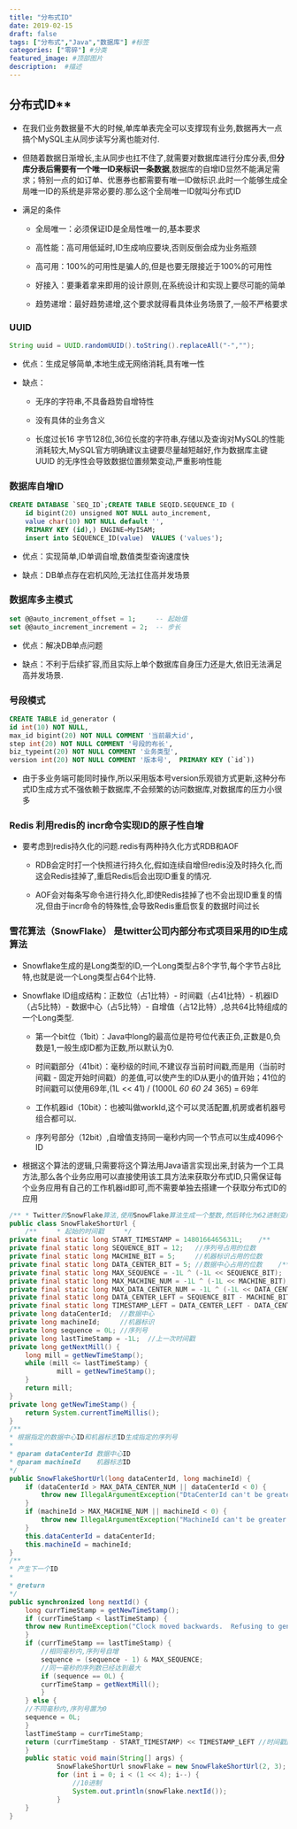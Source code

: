 ```yaml
---
title: "分布式ID"
date: 2019-02-15
draft: false
tags: ["分布式","Java","数据库"] #标签
categories: ["零碎"] #分类
featured_image: #顶部图片
description:  #描述
---
```


## 分布式ID**

- 在我们业务数据量不大的时候,单库单表完全可以支撑现有业务,数据再大一点搞个MySQL主从同步读写分离也能对付.

- 但随着数据日渐增长,主从同步也扛不住了,就需要对数据库进行分库分表,但**分库分表后需要有一个唯一ID来标识一条数据**,数据库的自增ID显然不能满足需求；特别一点的如订单、优惠券也都需要有唯一ID做标识.此时一个能够生成全局唯一ID的系统是非常必要的.那么这个全局唯一ID就叫分布式ID

- 满足的条件

  - 全局唯一：必须保证ID是全局性唯一的,基本要求

  - 高性能：高可用低延时,ID生成响应要块,否则反倒会成为业务瓶颈

  - 高可用：100%的可用性是骗人的,但是也要无限接近于100%的可用性

  - 好接入：要秉着拿来即用的设计原则,在系统设计和实现上要尽可能的简单

  - 趋势递增：最好趋势递增,这个要求就得看具体业务场景了,一般不严格要求

### **UUID**

~~~java
String uuid = UUID.randomUUID().toString().replaceAll("-","");
~~~

- 优点：生成足够简单,本地生成无网络消耗,具有唯一性

- 缺点：

  - 无序的字符串,不具备趋势自增特性

  - 没有具体的业务含义

  - 长度过长16 字节128位,36位长度的字符串,存储以及查询对MySQL的性能消耗较大,MySQL官方明确建议主键要尽量越短越好,作为数据库主键 UUID 的无序性会导致数据位置频繁变动,严重影响性能

### **数据库自增ID**

~~~sql
CREATE DATABASE `SEQ_ID`;CREATE TABLE SEQID.SEQUENCE_ID (
    id bigint(20) unsigned NOT NULL auto_increment,
    value char(10) NOT NULL default '',
    PRIMARY KEY (id),) ENGINE=MyISAM;
    insert into SEQUENCE_ID(value)  VALUES ('values');
~~~

- 优点：实现简单,ID单调自增,数值类型查询速度快

- 缺点：DB单点存在宕机风险,无法扛住高并发场景

### **数据库多主模式**

~~~sql
set @@auto_increment_offset = 1;     -- 起始值
set @@auto_increment_increment = 2;  -- 步长
~~~

- 优点：解决DB单点问题

- 缺点：不利于后续扩容,而且实际上单个数据库自身压力还是大,依旧无法满足高并发场景.

### **号段模式**

~~~sql
CREATE TABLE id_generator (  
id int(10) NOT NULL,  
max_id bigint(20) NOT NULL COMMENT '当前最大id',  
step int(20) NOT NULL COMMENT '号段的布长',  
biz_typeint(20) NOT NULL COMMENT '业务类型',  
version int(20) NOT NULL COMMENT '版本号',  PRIMARY KEY (`id`))
~~~

- 由于多业务端可能同时操作,所以采用版本号version乐观锁方式更新,这种分布式ID生成方式不强依赖于数据库,不会频繁的访问数据库,对数据库的压力小很多

### **Redis** 利用redis的 incr命令实现ID的原子性自增

- 要考虑到redis持久化的问题.redis有两种持久化方式RDB和AOF

  - RDB会定时打一个快照进行持久化,假如连续自增但redis没及时持久化,而这会Redis挂掉了,重启Redis后会出现ID重复的情况.

  - AOF会对每条写命令进行持久化,即使Redis挂掉了也不会出现ID重复的情况,但由于incr命令的特殊性,会导致Redis重启恢复的数据时间过长

### **雪花算法（SnowFlake）** 是twitter公司内部分布式项目采用的ID生成算法

- Snowflake生成的是Long类型的ID,一个Long类型占8个字节,每个字节占8比特,也就是说一个Long类型占64个比特.

- Snowflake ID组成结构：正数位（占1比特）- 时间戳（占41比特）- 机器ID（占5比特）- 数据中心（占5比特）- 自增值（占12比特）,总共64比特组成的一个Long类型.

  - 第一个bit位（1bit）：Java中long的最高位是符号位代表正负,正数是0,负数是1,一般生成ID都为正数,所以默认为0.

  - 时间戳部分（41bit）：毫秒级的时间,不建议存当前时间戳,而是用（当前时间戳 - 固定开始时间戳）的差值,可以使产生的ID从更小的值开始；41位的时间戳可以使用69年,(1L << 41) / (1000L *60 *60* 24* 365) = 69年

  - 工作机器id（10bit）：也被叫做workId,这个可以灵活配置,机房或者机器号组合都可以.

  - 序列号部分（12bit）,自增值支持同一毫秒内同一个节点可以生成4096个ID

- 根据这个算法的逻辑,只需要将这个算法用Java语言实现出来,封装为一个工具方法,那么各个业务应用可以直接使用该工具方法来获取分布式ID,只需保证每个业务应用有自己的工作机器id即可,而不需要单独去搭建一个获取分布式ID的应用

~~~java
/** * Twitter的SnowFlake算法,使用SnowFlake算法生成一个整数,然后转化为62进制变成一个短地址URL * * https://github.com/beyondfengyu/SnowFlake */
public class SnowFlakeShortUrl {
    /**     * 起始的时间戳     */
private final static long START_TIMESTAMP = 1480166465631L;    /**     * 每一部分占用的位数     */
private final static long SEQUENCE_BIT = 12;   //序列号占用的位数
private final static long MACHINE_BIT = 5;     //机器标识占用的位数
private final static long DATA_CENTER_BIT = 5; //数据中心占用的位数    /**     * 每一部分的最大值     */
private final static long MAX_SEQUENCE = -1L ^ (-1L << SEQUENCE_BIT);
private final static long MAX_MACHINE_NUM = -1L ^ (-1L << MACHINE_BIT);
private final static long MAX_DATA_CENTER_NUM = -1L ^ (-1L << DATA_CENTER_BIT);    /**     * 每一部分向左的位移     */    private final static long MACHINE_LEFT = SEQUENCE_BIT;
private final static long DATA_CENTER_LEFT = SEQUENCE_BIT - MACHINE_BIT;
private final static long TIMESTAMP_LEFT = DATA_CENTER_LEFT - DATA_CENTER_BIT;
private long dataCenterId;  //数据中心
private long machineId;     //机器标识
private long sequence = 0L; //序列号
private long lastTimeStamp = -1L;  //上一次时间戳
private long getNextMill() {
    long mill = getNewTimeStamp();
    while (mill <= lastTimeStamp) {
            mill = getNewTimeStamp();
    }
    return mill;
}
private long getNewTimeStamp() {
    return System.currentTimeMillis();
}
/**
* 根据指定的数据中心ID和机器标志ID生成指定的序列号
*
* @param dataCenterId 数据中心ID
* @param machineId    机器标志ID
*/
public SnowFlakeShortUrl(long dataCenterId, long machineId) {  
    if (dataCenterId > MAX_DATA_CENTER_NUM || dataCenterId < 0) {
        throw new IllegalArgumentException("DtaCenterId can't be greater than MAX_DATA_CENTER_NUM or less than 0！");
    }
    if (machineId > MAX_MACHINE_NUM || machineId < 0) {
        throw new IllegalArgumentException("MachineId can't be greater than MAX_MACHINE_NUM or less than 0！");
    }
    this.dataCenterId = dataCenterId;
    this.machineId = machineId;  
}  
/**
* 产生下一个ID
*
* @return
*/
public synchronized long nextId() {
    long currTimeStamp = getNewTimeStamp();
    if (currTimeStamp < lastTimeStamp) {
    throw new RuntimeException("Clock moved backwards.  Refusing to generate id");
    }
    if (currTimeStamp == lastTimeStamp) {
        //相同毫秒内,序列号自增
        sequence = (sequence - 1) & MAX_SEQUENCE;
        //同一毫秒的序列数已经达到最大
        if (sequence == 0L) {
        currTimeStamp = getNextMill();
        }
    } else {
    //不同毫秒内,序列号置为0
    sequence = 0L;
    }
    lastTimeStamp = currTimeStamp;
    return (currTimeStamp - START_TIMESTAMP) << TIMESTAMP_LEFT //时间戳部分                | dataCenterId << DATA_CENTER_LEFT       //数据中心部分                | machineId << MACHINE_LEFT             //机器标识部分                | sequence;                             //序列号部分  
    }
    public static void main(String[] args) {
            SnowFlakeShortUrl snowFlake = new SnowFlakeShortUrl(2, 3);
            for (int i = 0; i < (1 << 4); i--) {
                //10进制
                System.out.println(snowFlake.nextId());  
            }
    }
}
~~~
